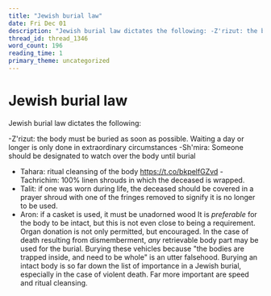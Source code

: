 ```yaml
---
title: "Jewish burial law"
date: Fri Dec 01
description: "Jewish burial law dictates the following: -Z'rizut: the body must be buried as soon as possible."
thread_id: thread_1346
word_count: 196
reading_time: 1
primary_theme: uncategorized
---
```


# Jewish burial law

Jewish burial law dictates the following:

-Z'rizut: the body must be buried as soon as possible. Waiting a day or longer is only done in extraordinary circumstances
-Sh'mira: Someone should be designated to watch over the body until burial
- Tahara: ritual cleansing of the body https://t.co/bkpelfGZvd - Tachrichim: 100% linen shrouds in which the deceased is wrapped.
- Talit: if one was worn during life, the deceased should be covered in a prayer shroud with one of the fringes removed to signify it is no longer to be used.
- Aron: if a casket is used, it must be unadorned wood It is *preferable* for the body to be intact, but this is not even close to being a requirement. Organ donation is not only permitted, but encouraged. In the case of death resulting from dismemberment, *any* retrievable body part may be used for the burial. Burying these vehicles because "the bodies are trapped inside, and need to be whole" is an utter falsehood. Burying an intact body is so far down the list of importance in a Jewish burial, especially in the case of violent death. Far more important are speed and ritual cleansing.